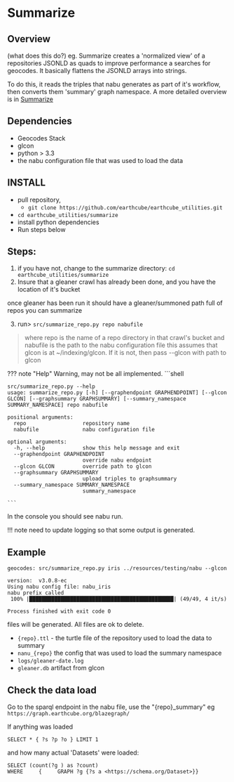 # Summarize

## Overview
(what does this do?) eg. 
Summarize creates a 'normalized view' of a repositories JSONLD as quads to improve
performance a searches for geocodes. It basically flattens the JSONLD arrays into strings.

To do this, it reads the triples that nabu generates as part of it's workflow, then 
converts them  'summary' graph namespace.
A more detailed overview is in [Summarize](docs/summarize.md)

## Dependencies
* Geocodes Stack
* glcon
* python > 3.3
* the nabu configuration file that was used to load the data

## INSTALL

* pull repository,
    * `git clone https://github.com/earthcube/earthcube_utilities.git`
* `cd earthcube_utilities/summarize`
* install python dependencies
* Run steps below

## Steps: 
 
1. if you have not, change to the summarize directory: `cd  earthcube_utilities/summarize`
2. Insure that a gleaner crawl has already been done, and you have the location of it's bucket

once gleaner has been run it should have a gleaner/summoned path full of repos you can summarize

3. run> `src/summarize_repo.py repo nabufile`
> where repo is the name of a repo directory in that crawl's bucket and nabufile is the path to the nabu configuration file
> this assumes that glcon is at ~/indexing/glcon. If it is not, then pass --glcon with path to glcon

??? note "Help"
    Warning, may not be all implemented.
    ```shell
    
    src/summarize_repo.py --help
    usage: summarize_repo.py [-h] [--graphendpoint GRAPHENDPOINT] [--glcon GLCON] [--graphsummary GRAPHSUMMARY] [--summary_namespace SUMMARY_NAMESPACE] repo nabufile
    
    positional arguments:
      repo                  repository name
      nabufile              nabu configuration file
    
    optional arguments:
      -h, --help            show this help message and exit
      --graphendpoint GRAPHENDPOINT
                            override nabu endpoint
      --glcon GLCON         override path to glcon
      --graphsummary GRAPHSUMMARY
                            upload triples to graphsummary
      --summary_namespace SUMMARY_NAMESPACE
                            summary_namespace

    ```

In the console you should see nabu run. 

!!! note 
    need to update logging so that some output is generated.

## Example

```shell
geocodes: src/summarize_repo.py iris ../resources/testing/nabu --glcon

version:  v3.0.8-ec
Using nabu config file: nabu_iris
nabu prefix called
 100% |██████████████████████████████████████████████| (49/49, 4 it/s)

Process finished with exit code 0

```

files will be generated. All files are ok to delete.
* `{repo}.ttl` - the turtle file of the repository used to load the data to summary
* `nanu_{repo}` the config that was used to load the summary namespace
* `logs/gleaner-date.log`  
* `gleaner.db`  artifact from glcon


## Check the data load
Go to  the sparql endpoint in the nabu file, use the "{repo}_summary" 
eg `https://graph.earthcube.org/blazegraph/`

If anything was loaded
```sparql
SELECT * { ?s ?p ?o } LIMIT 1
```

and how many actual 'Datasets' were loaded:
```sparql
SELECT (count(?g ) as ?count) 
WHERE     {     GRAPH ?g {?s a <https://schema.org/Dataset>}}
```

